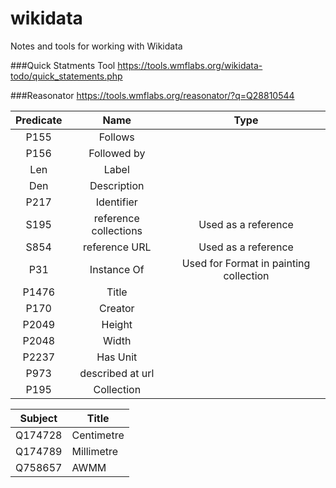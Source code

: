 # wikidata
Notes and tools for working with Wikidata


###Quick Statments Tool
https://tools.wmflabs.org/wikidata-todo/quick_statements.php 

###Reasonator
https://tools.wmflabs.org/reasonator/?q=Q28810544



| Predicate     | Name          | Type  |
| :-------------: |:-------------:|:-----:|
|P155|Follows|  |
|P156|Followed by|   |
|Len|Label|    |
|Den|Description | |
|P217|Identifier||
|S195|reference collections|Used as a reference|
|S854|reference URL|Used as a reference|
|P31|Instance Of| Used for Format in painting collection |
|P1476|Title||
|P170|Creator||
|P2049|Height||
|P2048|Width||
|P2237|Has Unit|
|P973|described at url|
|P195|Collection|



|Subject|Title|
|-----|------|
|Q174728|Centimetre
|Q174789|Millimetre
|Q758657|AWMM






